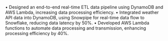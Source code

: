 •	Designed an end-to-end real-time ETL data pipeline using DynamoDB and AWS Lambda, increasing data processing efficiency.
•	Integrated weather API data into DynamoDB, using Snowpipe for real-time data flow to Snowflake, reducing data latency by 50%.
•	Developed AWS Lambda functions to automate data processing and transmission, enhancing processing efficiency by 40%.

